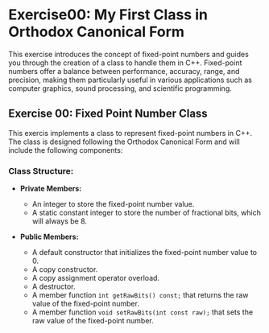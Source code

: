 # Exercise00: My First Class in Orthodox Canonical Form

This exercise introduces the concept of fixed-point numbers and guides you through the creation of a class to handle them in C++. Fixed-point numbers offer a balance between performance, accuracy, range, and precision, making them particularly useful in various applications such as computer graphics, sound processing, and scientific programming.

## Exercise 00: Fixed Point Number Class

This exercis implements a class to represent fixed-point numbers in C++. The class is designed following the Orthodox Canonical Form and will include the following components:

### Class Structure:
- **Private Members:**
  - An integer to store the fixed-point number value.
  - A static constant integer to store the number of fractional bits, which will always be 8.

- **Public Members:**
  - A default constructor that initializes the fixed-point number value to 0.
  - A copy constructor.
  - A copy assignment operator overload.
  - A destructor.
  - A member function `int getRawBits() const;` that returns the raw value of the fixed-point number.
  - A member function `void setRawBits(int const raw);` that sets the raw value of the fixed-point number.


